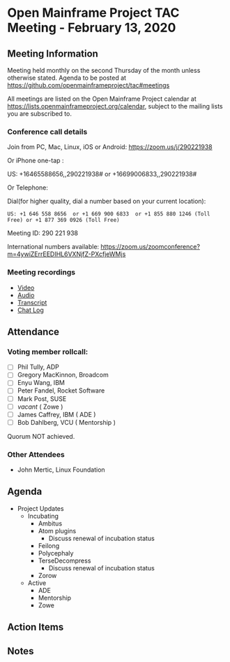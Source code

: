 # Open Mainframe Project TAC Meeting - February 13, 2020

## Meeting Information

Meeting held monthly on the second Thursday of the month unless otherwise stated. Agenda to be posted at https://github.com/openmainframeproject/tac#meetings

All meetings are listed on the Open Mainframe Project calendar at https://lists.openmainframeproject.org/calendar, subject to the mailing lists you are subscribed to.

### Conference call details

Join from PC, Mac, Linux, iOS or Android: https://zoom.us/j/290221938

Or iPhone one-tap :

US: +16465588656,,290221938#  or +16699006833,,290221938#

Or Telephone:

Dial(for higher quality, dial a number based on your current location):

    US: +1 646 558 8656  or +1 669 900 6833  or +1 855 880 1246 (Toll Free) or +1 877 369 0926 (Toll Free)

Meeting ID: 290 221 938

International numbers available: https://zoom.us/zoomconference?m=4ywiZErrEEDIHL6VXNjfZ-PXcfjeWMjs

### Meeting recordings

* [Video](20200213-video.mp4)
* [Audio](20200213-audio.m4a)
* [Transcript](20200213-transcript.vtt)
* [Chat Log](20200213-chatlog.txt)

## Attendance

### Voting member rollcall:

- [ ] Phil Tully, ADP
- [ ] Gregory MacKinnon, Broadcom
- [ ] Enyu Wang, IBM
- [ ] Peter Fandel, Rocket Software
- [ ] Mark Post, SUSE
- [ ] _vacant_ ( Zowe )
- [ ] James Caffrey, IBM ( ADE )
- [ ] Bob Dahlberg, VCU ( Mentorship )

Quorum NOT achieved.

### Other Attendees

* John Mertic, Linux Foundation

## Agenda

* Project Updates
  * Incubating
    * Ambitus
    * Atom plugins
      * Discuss renewal of incubation status
    * Feilong
    * Polycephaly
    * TerseDecompress
      * Discuss renewal of incubation status
    * Zorow
  * Active
    * ADE
    * Mentorship
    * Zowe

## Action Items


## Notes
